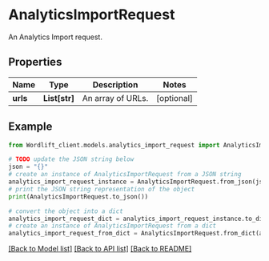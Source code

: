 # AnalyticsImportRequest

An Analytics Import request.

## Properties

Name | Type | Description | Notes
------------ | ------------- | ------------- | -------------
**urls** | **List[str]** | An array of URLs. | [optional] 

## Example

```python
from Wordlift_client.models.analytics_import_request import AnalyticsImportRequest

# TODO update the JSON string below
json = "{}"
# create an instance of AnalyticsImportRequest from a JSON string
analytics_import_request_instance = AnalyticsImportRequest.from_json(json)
# print the JSON string representation of the object
print(AnalyticsImportRequest.to_json())

# convert the object into a dict
analytics_import_request_dict = analytics_import_request_instance.to_dict()
# create an instance of AnalyticsImportRequest from a dict
analytics_import_request_from_dict = AnalyticsImportRequest.from_dict(analytics_import_request_dict)
```
[[Back to Model list]](../README.md#documentation-for-models) [[Back to API list]](../README.md#documentation-for-api-endpoints) [[Back to README]](../README.md)


